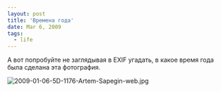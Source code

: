 ```yaml
---
layout: post
title: 'Времена года'
date: Mar 6, 2009
tags:
  - life
---
```


А вот попробуйте не заглядывая в EXIF угадать, в какое время года была сделана эта фотография.

![2009-01-06-5D-1176-Artem-Sapegin-web.jpg](upload://2009-01-06-5D-1176-Artem-Sapegin-web.jpg)
